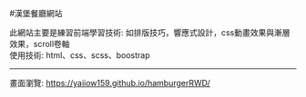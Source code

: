 #漢堡餐廳網站

此網站主要是練習前端學習技術: 如排版技巧，響應式設計，css動畫效果與漸層效果，scroll卷軸 <br>
使用技術: html、css、scss、boostrap <br>

--------------------------------------------------------------------------------------
畫面瀏覽: https://yaiiow159.github.io/hamburgerRWD/ 

